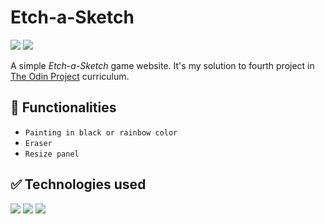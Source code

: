 # Etch-a-Sketch


<p>
<img src="https://img.shields.io/badge/STATUS-Finished-green?style=flat">
<img src="https://img.shields.io/badge/Release_Date-April-brown?style=flat">
</p>

A simple *Etch-a-Sketch* game website. It's my solution to fourth project in [The Odin Project](https://www.theodinproject.com/) curriculum.


## 🔨 Functionalities
+ `Painting in black or rainbow color`
+ `Eraser`
+ `Resize panel`


## ✅ Technologies used
<p>
<img src="https://img.shields.io/badge/HTML-orange?style=flat-square">
<img src="https://img.shields.io/badge/CSS-purple?style=flat-square">
<img src="https://img.shields.io/badge/JavaScript-yellow?style=flat-square">
</p>